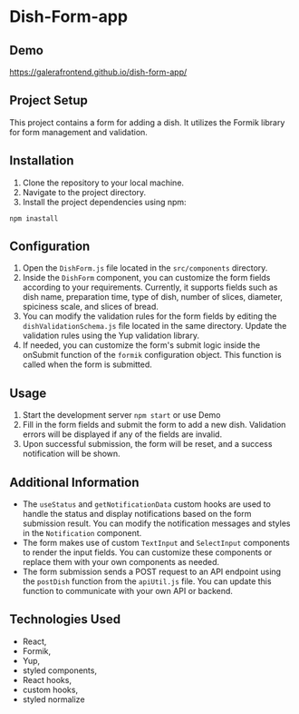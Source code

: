 # Dish-Form-app

## Demo

https://galerafrontend.github.io/dish-form-app/

## Project Setup

This project contains a form for adding a dish. It utilizes the Formik library for form management and validation.

## Installation

1. Clone the repository to your local machine.
2. Navigate to the project directory.
3. Install the project dependencies using npm:

```
npm inastall
```

## Configuration

1. Open the `DishForm.js` file located in the `src/components` directory.
2. Inside the `DishForm` component, you can customize the form fields according to your requirements. Currently, it supports fields such as dish name, preparation time, type of dish, number of slices, diameter, spiciness scale, and slices of bread.
3. You can modify the validation rules for the form fields by editing the `dishValidationSchema.js` file located in the same directory. Update the validation rules using the Yup validation library.
4. If needed, you can customize the form's submit logic inside the onSubmit function of the `formik` configuration object. This function is called when the form is submitted.

## Usage

1. Start the development server `npm start` or use Demo
2. Fill in the form fields and submit the form to add a new dish. Validation errors will be displayed if any of the fields are invalid.
3. Upon successful submission, the form will be reset, and a success notification will be shown.

## Additional Information

- The `useStatus` and `getNotificationData` custom hooks are used to handle the status and display notifications based on the form submission result. You can modify the notification messages and styles in the `Notification` component.
- The form makes use of custom `TextInput` and `SelectInput` components to render the input fields. You can customize these components or replace them with your own components as needed.
- The form submission sends a POST request to an API endpoint using the `postDish` function from the `apiUtil.js` file. You can update this function to communicate with your own API or backend.

## Technologies Used

- React,
- Formik,
- Yup,
- styled components,
- React hooks,
- custom hooks,
- styled normalize

